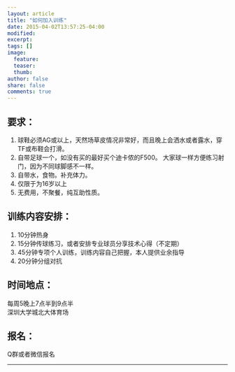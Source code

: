 ```yaml
---
layout: article
title: "如何加入训练"
date: 2015-04-02T13:57:25-04:00
modified:
excerpt:
tags: []
image:
  feature:
  teaser:
  thumb:
author: false
share: false
comments: true
---
```


## 要求：
1. 球鞋必须AG或以上，天然场草皮情况非常好，而且晚上会洒水或者露水，穿TF或布鞋会打滑。
2. 自带足球一个，如没有买的最好买个迪卡侬的F500。 大家球一样方便练习射门，因为不同球脚感不一样。
3. 自带水，食物。补充体力。
4. 仅限于为16岁以上
5. 无费用，不聚餐，纯互助性质。

## 训练内容安排：
1. 10分钟热身
2. 15分钟传球练习，或者安排专业球员分享技术心得（不定期）
3. 45分钟专项个人训练，训练内容自己把握，本人提供业余指导
4. 20分钟分组对抗

## 时间地点：
每周5晚上7点半到9点半     
深圳大学城北大体育场

## 报名：
Q群或者微信报名

----------------------------


